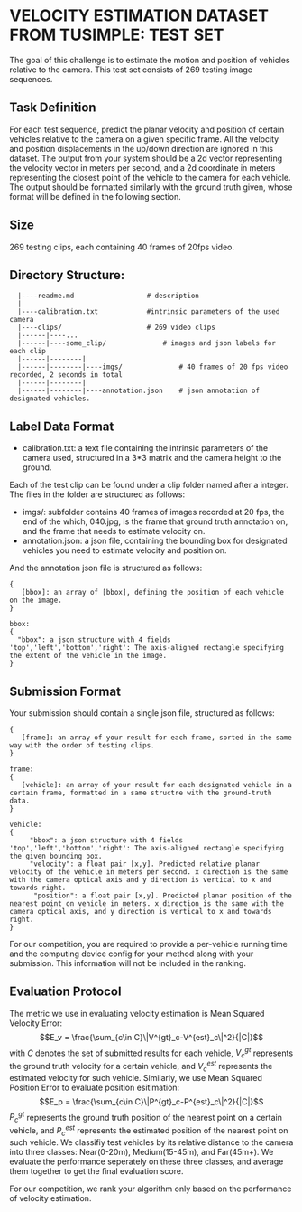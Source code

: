 # VELOCITY ESTIMATION DATASET FROM TUSIMPLE: TEST SET

The goal of this challenge is to estimate the motion and position of vehicles relative to the camera. This test set consists of 269 testing image sequences. 

## Task Definition
For each test sequence, predict the planar velocity and position of certain vehicles relative to the camera on a given specific frame. All the velocity and position displacements in the up/down direction are ignored in this dataset. The output from your system should be a 2d vector representing the velocity vector in meters per second, and a 2d coordinate in meters representing the closest point of the vehicle to the camera for each vehicle. The output should be formatted similarly with the ground truth given, whose format will be defined in the following section.

## Size 
269 testing clips, each containing 40 frames of 20fps video.

## Directory Structure:
      |----readme.md                  # description
      |
      |----calibration.txt            #intrinsic parameters of the used camera
      |----clips/                     # 269 video clips
      |------|----...
      |------|----some_clip/              # images and json labels for each clip
      |------|--------|
      |------|--------|----imgs/              # 40 frames of 20 fps video recorded, 2 seconds in total
      |------|--------|
      |------|--------|----annotation.json    # json annotation of designated vehicles.

## Label Data Format
 - calibration.txt: a text file containing the intrinsic parameters of the camera used, structured in a 3*3 matrix and the camera height to the ground.

Each of the test clip can be found under a clip folder named after a integer.
The files in the folder are structured as follows:
 - imgs/:  subfolder contains 40 frames of images recorded at 20 fps, the end of the which, 040.jpg, is the frame that ground truth annotation on, and the frame that needs to estimate velocity on.
 - annotation.json: a json file, containing the bounding box for designated vehicles you need to estimate velocity and position on.

And the annotation json file is structured as follows:
```
{ 
   [bbox]: an array of [bbox], defining the position of each vehicle on the image.
}

bbox:
{
  "bbox": a json structure with 4 fields 'top','left','bottom','right': The axis-aligned rectangle specifying the extent of the vehicle in the image.
}
```

## Submission Format
Your submission should contain a single json file, structured as follows:
```
{
   [frame]: an array of your result for each frame, sorted in the same way with the order of testing clips.
}

frame:
{
   [vehicle]: an array of your result for each designated vehicle in a certain frame, formatted in a same structre with the ground-truth data.
}

vehicle:
{
     "bbox": a json structure with 4 fields 'top','left','bottom','right': The axis-aligned rectangle specifying the given bounding box.
     "velocity": a float pair [x,y]. Predicted relative planar velocity of the vehicle in meters per second. x direction is the same with the camera optical axis and y direction is vertical to x and towards right.
      "position": a float pair [x,y]. Predicted planar position of the nearest point on vehicle in meters. x direction is the same with the camera optical axis, and y direction is vertical to x and towards right.
}
```

For our competition, you are required to provide a per-vehicle running time and the computing device config for your method along with your submission. This information will not be included in the ranking.

## Evaluation Protocol
The metric we use in evaluating velocity estimation is Mean Squared Velocity Error:
$$E_v = \frac{\sum_{c\in C}\|V^{gt}_c-V^{est}_c\|^2}{|C|}$$
with $C$ denotes the set of submitted results for each vehicle, $V^{gt}_c$ represents the ground truth velocity for a certain vehicle, and $V^{est}_c$ represents the estimated velocity for such vehicle. Similarly, we use Mean Squared Position Error to evaluate position esitimation: 
$$E_p = \frac{\sum_{c\in C}\|P^{gt}_c-P^{est}_c\|^2}{|C|}$$
$P^{gt}_c$ represents the ground truth position of the nearest point on a certain vehicle, and $P^{est}_c$ represents the estimated position of the nearest point on such vehicle.
We classifiy test vehicles by its relative distance to the camera into three classes: Near(0-20m), Medium(15-45m), and Far(45m+). We evaluate the performance seperately on these three classes, and average them together to get the final evaluation score.

For our competition, we rank your algorithm only based on the performance of velocity estimation.


